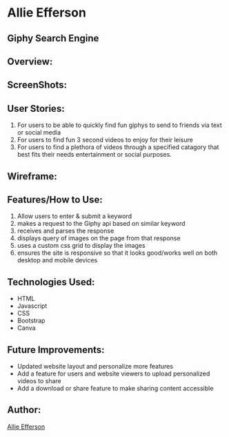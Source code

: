 # Allie Efferson

## Giphy Search Engine

## Overview:


## ScreenShots:


## User Stories:
1. For users to be able to quickly find fun giphys to send to friends via text or social media
2. For users to find fun 3 second videos to enjoy for their leisure
3. For users to find a plethora of videos through a specified catagory that best fits their needs entertainment or social purposes.

## Wireframe:

## Features/How to Use:
1. Allow users to enter & submit a keyword
2. makes a request to the Giphy api based on similar keyword
3. receives and parses the response
4. displays query of images on the page from that response
5. uses a custom css grid to display the images
6. ensures the site is responsive so that it looks good/works well on both desktop and mobile devices

## Technologies Used:
- HTML
- Javascript
- CSS
- Bootstrap
- Canva

## Future Improvements:
 - Updated website layout and personalize more features
 - Add a feature for users and website viewers to upload personalized videos to share
 - Add a download or share feature to make sharing content accessible

## Author:
[Allie Efferson](https://www.linkedin.com/in/allie-efferson/)

